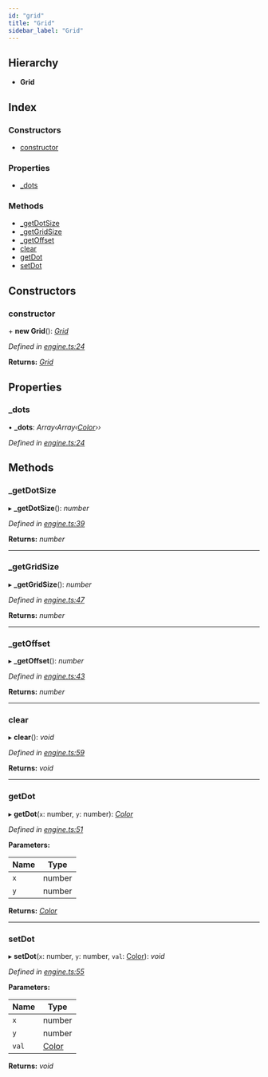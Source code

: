 ```yaml
---
id: "grid"
title: "Grid"
sidebar_label: "Grid"
---
```


## Hierarchy

* **Grid**

## Index

### Constructors

* [constructor](#constructor)

### Properties

* [_dots](#_dots)

### Methods

* [_getDotSize](#_getdotsize)
* [_getGridSize](#_getgridsize)
* [_getOffset](#_getoffset)
* [clear](#clear)
* [getDot](#getdot)
* [setDot](#setdot)

## Constructors

###  constructor

\+ **new Grid**(): *[Grid](grid)*

*Defined in [engine.ts:24](https://github.com/jamesroutley/24a2/blob/796fc84/src/engine.ts#L24)*

**Returns:** *[Grid](grid)*

## Properties

###  _dots

• **_dots**: *Array‹Array‹[Color](../enums/color)››*

*Defined in [engine.ts:24](https://github.com/jamesroutley/24a2/blob/796fc84/src/engine.ts#L24)*

## Methods

###  _getDotSize

▸ **_getDotSize**(): *number*

*Defined in [engine.ts:39](https://github.com/jamesroutley/24a2/blob/796fc84/src/engine.ts#L39)*

**Returns:** *number*

___

###  _getGridSize

▸ **_getGridSize**(): *number*

*Defined in [engine.ts:47](https://github.com/jamesroutley/24a2/blob/796fc84/src/engine.ts#L47)*

**Returns:** *number*

___

###  _getOffset

▸ **_getOffset**(): *number*

*Defined in [engine.ts:43](https://github.com/jamesroutley/24a2/blob/796fc84/src/engine.ts#L43)*

**Returns:** *number*

___

###  clear

▸ **clear**(): *void*

*Defined in [engine.ts:59](https://github.com/jamesroutley/24a2/blob/796fc84/src/engine.ts#L59)*

**Returns:** *void*

___

###  getDot

▸ **getDot**(`x`: number, `y`: number): *[Color](../enums/color)*

*Defined in [engine.ts:51](https://github.com/jamesroutley/24a2/blob/796fc84/src/engine.ts#L51)*

**Parameters:**

Name | Type |
------ | ------ |
`x` | number |
`y` | number |

**Returns:** *[Color](../enums/color)*

___

###  setDot

▸ **setDot**(`x`: number, `y`: number, `val`: [Color](../enums/color)): *void*

*Defined in [engine.ts:55](https://github.com/jamesroutley/24a2/blob/796fc84/src/engine.ts#L55)*

**Parameters:**

Name | Type |
------ | ------ |
`x` | number |
`y` | number |
`val` | [Color](../enums/color) |

**Returns:** *void*
